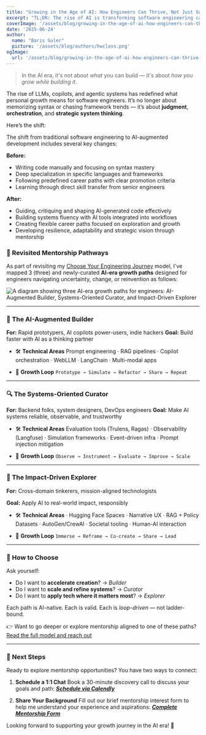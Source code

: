 ```yaml
---
title: "Growing in the Age of AI: How Engineers Can Thrive, Not Just Survive"
excerpt: "TL;DR: The rise of AI is transforming software engineering careers from pure coding skills to strategic thinking and AI orchestration. This article explores new growth paths and mentorship models for thriving in an AI-augmented development world."
coverImage: '/assets/blog/growing-in-the-age-of-ai-how-engineers-can-thrive-not-just-survive/cover.png'
date: '2025-06-24'
author:
  name: "Baris Guler"
  picture: '/assets/blog/authors/hwclass.png'
ogImage:
  url: '/assets/blog/growing-in-the-age-of-ai-how-engineers-can-thrive-not-just-survive/cover.png'
---
```


> In the AI era, it's not about *what* you can build — it's about *how you grow while building it*.

The rise of LLMs, copilots, and agentic systems has redefined what personal growth means for software engineers. It’s no longer about memorizing syntax or chasing framework trends — it’s about **judgment**, **orchestration**, and **strategic system thinking**.

Here’s the shift:

The shift from traditional software engineering to AI-augmented development includes several key changes:

**__Before:__**

- Writing code manually and focusing on syntax mastery
- Deep specialization in specific languages and frameworks
- Following predefined career paths with clear promotion criteria
- Learning through direct skill transfer from senior engineers

**__After:__**

- Guiding, critiquing and shaping AI-generated code effectively
- Building systems fluency with AI tools integrated into workflows
- Creating flexible career paths focused on exploration and growth
- Developing resilience, adaptability and strategic vision through mentorship

### 🔄 Revisited Mentorship Pathways

As part of revisiting my [Choose Your Engineering Journey](https://hwclass.dev/posts/choose-your-engineering-journey-finding-the-right-mentorship-for-your-role) model, I’ve mapped 3 (three) and newly-curated **AI-era growth paths** designed for engineers navigating uncertainty, change, or reinvention as follows:

![A diagram showing three AI-era growth paths for engineers: AI-Augmented Builder, Systems-Oriented Curator, and Impact-Driven Explorer](/assets/blog/growing-in-the-age-of-ai-how-engineers-can-thrive-not-just-survive/ai-path.png)

---

### 🧠 The AI-Augmented Builder

**For:** Rapid prototypers, AI copilots power-users, indie hackers
**Goal:** Build faster with AI as a thinking partner

- 🛠️ **Technical Areas**
Prompt engineering · RAG pipelines · Copilot orchestration · WebLLM · LangChain · Multi-modal apps

- 🔁 **Growth Loop**
`Prototype → Simulate → Refactor → Share → Repeat`

---

### 🔍 The Systems-Oriented Curator

**For:** Backend folks, system designers, DevOps engineers
**Goal:** Make AI systems reliable, observable, and trustworthy

- 🛠️ **Technical Areas**
Evaluation tools (Trulens, Ragas) · Observability (Langfuse) · Simulation frameworks · Event-driven infra · Prompt injection mitigation

- 🔁 **Growth Loop**
`Observe → Instrument → Evaluate → Improve → Scale`

---

### 🎯 The Impact-Driven Explorer

**For:** Cross-domain tinkerers, mission-aligned technologists

**Goal:** Apply AI to real-world impact, responsibly

- 🛠️ **Technical Areas**
· Hugging Face Spaces
· Narrative UX
· RAG + Policy Datasets
· AutoGen/CrewAI
· Societal tooling
· Human-AI interaction

- 🔁 **Growth Loop**
`Immerse → Reframe → Co-create → Share → Lead`

---

### 📌 How to Choose

Ask yourself:

- Do I want to **accelerate creation**? → *Builder*
- Do I want to **scale and refine systems**? → *Curator*
- Do I want to **apply tech where it matters most**? → *Explorer*

Each path is AI-native. Each is valid. Each is *loop-driven* — not ladder-bound.

👉 Want to go deeper or explore mentorship aligned to one of these paths?
[Read the full model and reach out](https://hwclass.dev/posts/choose-your-engineering-journey-finding-the-right-mentorship-for-your-role)

---

### 📅 Next Steps

Ready to explore mentorship opportunities? You have two ways to connect:

1. **Schedule a 1:1 Chat**
   Book a 30-minute discovery call to discuss your goals and path:
   **_[Schedule via Calendly](https://calendly.com/hwclass/30min)_**

2. **Share Your Background**
   Fill out our brief mentorship interest form to help me understand your experience and aspirations:
   **_[Complete Mentorship Form](https://docs.google.com/forms/d/1C1df_AneFtcXP5u6EqekAl-N5CE6sY1RHcwG-M200I4/)_**

Looking forward to supporting your growth journey in the AI era! 🚀

